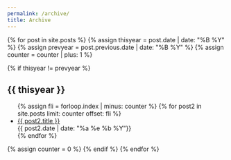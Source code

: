 ```yaml
---
permalink: /archive/
title: Archive
---
```


{% for post in site.posts %}
 {% assign thisyear = post.date | date: "%B %Y" %}
 {% assign prevyear = post.previous.date | date: "%B %Y" %}
 {% assign counter = counter | plus: 1 %}

  {% if thisyear != prevyear %}
<h2 id="{{ post.date | date:"%B %Y" }}" class="archive"><a>{{ thisyear }}</a></h2>

<ul>
  {% assign fli = forloop.index | minus: counter %}
  {% for post2 in site.posts limit: counter offset: fli %} 
    <li><a href="{{ post2.url }}">{{ post2.title }}</a><br> 
    <time>{{ post2.date | date: "%a %e %b %Y"}}</time> 
    </li>
  {% endfor %}
</ul>   
 {% assign counter = 0 %}
  {% endif %}
{% endfor %}
